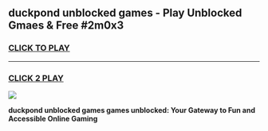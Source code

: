 
## duckpond unblocked games - Play Unblocked Gmaes & Free #2m0x3
<h3>
<a href="https://news.freeplayer.one?title=duckpond_unblocked_games&ref=03M">CLICK TO PLAY</a></h3>
<hr>

<h3>
<a href="https://news.freeplayer.one?title=duckpond_unblocked_games&ref=03M">CLICK 2 PLAY</a>
  
</h3>

<a href="https://news.freeplayer.one?title=duckpond_unblocked_games&ref=03M"><img src="https://clearcache.store/games.png"></a>


**duckpond unblocked games games unblocked: Your Gateway to Fun and Accessible Online Gaming**
